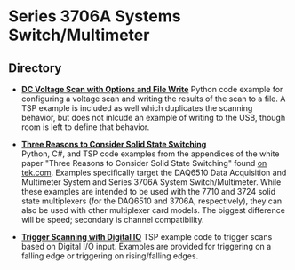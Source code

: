 # Series 3706A Systems Switch/Multimeter

## Directory

[comment]: **[Insturment](./directory)**  

* **[DC Voltage Scan with Options and File Write](./DC_Voltage_Scan_with_Options_and_File_Write/)**
Python code example for configuring a voltage scan and writing the results of the scan to a file. A TSP example is included as well which duplicates the scanning behavior, but does not inlcude an example of writing to the USB, though room is left to define that behavior.

* **[Three Reasons to Consider Solid State Switching](./Solid_State_Examples)**  
Python, C#, and TSP code examples from the appendices of the white paper "Three Reasons to Consider Solid State Switching" found [on tek.com](https://www.tek.com/document/whitepaper/three-reasons-consider-solid-state-switching-your-data-acquisition-system). Examples specifically target the DAQ6510 Data Acquisition and Multimeter System and Series 3706A System Switch/Multimeter. While these examples are intended to be used with the 7710 and 3724 solid state multiplexers (for the DAQ6510 and 3706A, respectively), they can also be used with other multiplexer card models. The biggest difference will be speed; secondary is channel compatibility.

* **[Trigger Scanning with Digital IO](./Trigger_Scanning_with_Digital_IO/)**
TSP example code to trigger scans based on Digital I/O input. Examples are provided for triggering on a falling edge or triggering on rising/falling edges.